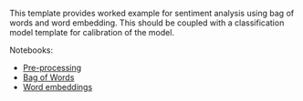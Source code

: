 This template provides worked example for sentiment analysis using bag of words and word embedding. This should be coupled with a classification model template for calibration of the model.

Notebooks:
- [Pre-processing](https://github.com/ow-gryphon/gryphon-nlp-sentiment-analysis/blob/master/template/notebooks/nlp/%5Btemplate%5D%2001%20-%20Sentiment%20analysis%20-%20Preprocessing.ipynb)
- [Bag of Words](https://github.com/ow-gryphon/gryphon-nlp-sentiment-analysis/blob/master/template/notebooks/nlp/%5Btemplate%5D%2002a%20-%20Sentiment%20analysis%20-%20Bag%20of%20words.ipynb)
- [Word embeddings](https://github.com/ow-gryphon/gryphon-nlp-sentiment-analysis/blob/master/template/notebooks/nlp/%5Btemplate%5D%2002b%20-%20Sentiment%20analysis%20-%20Word%20embedding.ipynb)
